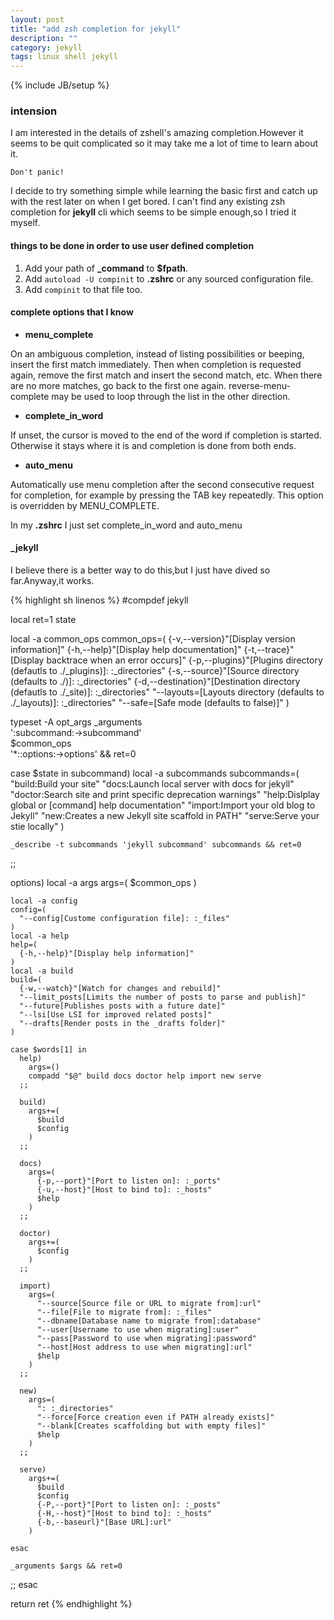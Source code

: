 ```yaml
---
layout: post
title: "add zsh completion for jekyll"
description: ""
category: jekyll
tags: linux shell jekyll
---
```

{% include JB/setup %}

### intension

I am interested in the details of zshell's amazing completion.However it seems to be quit complicated so it may take me a lot of time
to learn about it.

`Don't panic!`

I decide to try something simple while learning the basic first and catch up with the rest later on when I get bored.
I can't find any existing zsh completion for **jekyll** cli which seems to be simple enough,so I tried it myself.

#### things to be done in order to use user defined completion

1. Add your path of **\_command** to **$fpath**.
2. Add `autoload -U compinit` to **.zshrc** or any sourced configuration file.
3. Add `compinit` to that file too.

#### complete options that I know

* **menu_complete**

On an ambiguous completion, instead of listing possibilities or beeping, insert the first match immediately. Then when completion is requested again, remove the first match and insert the second match, etc. When there are no more matches, go back to the first one again. reverse-menu-complete may be used to loop through the list in the other direction.

* **complete_in_word**

If unset, the cursor is moved to the end of the word if completion is started. Otherwise it stays where it is and completion is done from both ends.

* **auto_menu**

Automatically use menu completion after the second consecutive request for completion, for example by pressing the TAB key repeatedly. This option is overridden by MENU_COMPLETE.

In my **.zshrc** I just set complete\_in\_word and auto\_menu

#### \_jekyll
I believe there is a better way to do this,but I just have dived so far.Anyway,it works.

{% highlight sh linenos %}
#compdef jekyll

local ret=1 state

local -a common_ops
common_ops=(
  {-v,--version}"[Display version information]"
  {-h,--help}"[Display help documentation]"
  {-t,--trace}"[Display backtrace when an error occurs]"
  {-p,--plugins}"[Plugins directory (defautls to ./_plugins)]: :_directories"
  {-s,--source}"[Source directory (defaults to ./)]: :_directories"
  {-d,--destination}"[Destination directory (defautls to ./_site)]: :_directories"
  "--layouts=[Layouts directory (defaults to ./_layouts)]: :_directories"
  "--safe=[Safe mode (defaults to false)]"
)

typeset -A opt_args
_arguments \
  ':subcommand:->subcommand' \
  $common_ops \
  '*::options:->options' && ret=0

case $state in
  subcommand)
    local -a subcommands
    subcommands=(
      "build:Build your site"
      "docs:Launch local server with docs for jekyll"
      "doctor:Search site and print specific deprecation warnings"
      "help:Dislplay global or [command] help documentation"
      "import:Import your old blog to Jekyll"
      "new:Creates a new Jekyll site scaffold in PATH"
      "serve:Serve your stie locally"
    )

    _describe -t subcommands 'jekyll subcommand' subcommands && ret=0
  ;;

  options)
    local -a args
    args=(
      $common_ops
    )

    local -a config
    config=(
      "--config[Custome configuration file]: :_files"
    )
    local -a help
    help=(
      {-h,--help}"[Display help information]"
    )
    local -a build
    build=(
      {-w,--watch}"[Watch for changes and rebuild]"
      "--limit_posts[Limits the number of posts to parse and publish]"
      "--future[Publishes posts with a future date]"
      "--lsi[Use LSI for improved related posts]"
      "--drafts[Render posts in the _drafts folder]"
    )

    case $words[1] in
      help)
        args=()
        compadd "$@" build docs doctor help import new serve
      ;;

      build)
        args+=(
          $build
          $config
        )
      ;;

      docs)
        args=(
          {-p,--port}"[Port to listen on]: :_ports"
          {-u,--host}"[Host to bind to]: :_hosts"
          $help
        )
      ;;

      doctor)
        args+=(
          $config
        )
      ;;

      import)
        args=(
          "--source[Source file or URL to migrate from]:url"
          "--file[File to migrate from]: :_files"
          "--dbname[Database name to migrate from]:database"
          "--user[Username to use when migrating]:user"
          "--pass[Password to use when migrating]:password"
          "--host[Host address to use when migrating]:url"
          $help
        )
      ;;

      new)
        args=(
          ": :_directories"
          "--force[Force creation even if PATH already exists]"
          "--blank[Creates scaffolding but with empty files]"
          $help
        )
      ;;

      serve)
        args+=(
          $build
          $config
          {-P,--port}"[Port to listen on]: :_posts"
          {-H,--host}"[Host to bind to]: :_hosts"
          {-b,--baseurl}"[Base URL]:url"
        )

    esac

    _arguments $args && ret=0
  ;;
esac

return ret
{% endhighlight %}
